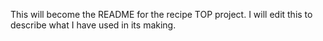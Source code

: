 This will become the README for the recipe TOP project. I will edit this to
describe what I have used in its making.
